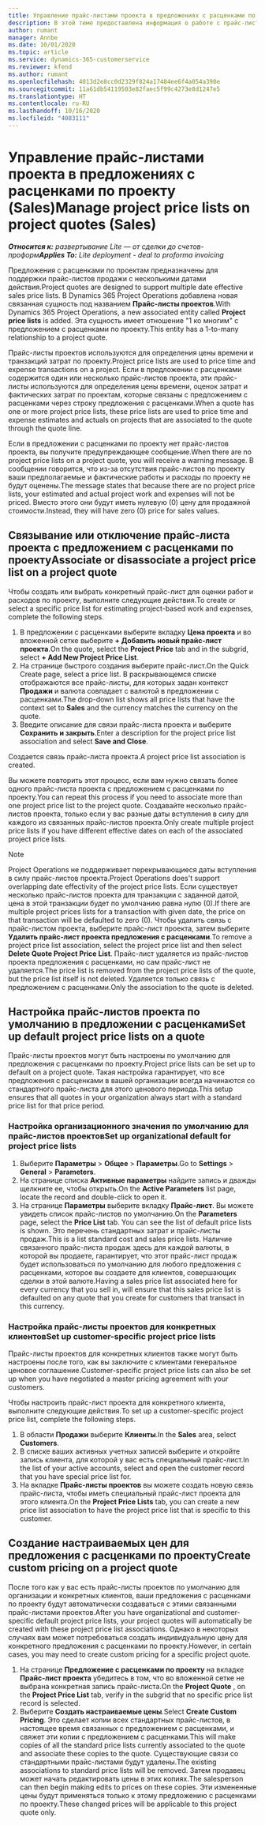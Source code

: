 ```yaml
---
title: Управление прайс-листами проекта в предложениях с расценками по проекту
description: В этой теме предоставлена информация о работе с прайс-листами проекта в предложениях с расценками. (Sales)
author: rumant
manager: Annbe
ms.date: 10/01/2020
ms.topic: article
ms.service: dynamics-365-customerservice
ms.reviewer: kfend
ms.author: rumant
ms.openlocfilehash: 4013d2e8cc0d2329f824a17484ee6f4a054a390e
ms.sourcegitcommit: 11a61db54119503e82faec5f99c4273e8d1247e5
ms.translationtype: HT
ms.contentlocale: ru-RU
ms.lasthandoff: 10/16/2020
ms.locfileid: "4083111"
---
```

# <a name="manage-project-price-lists-on-project-quotes-sales"></a><span data-ttu-id="94ec1-104">Управление прайс-листами проекта в предложениях с расценками по проекту (Sales)</span><span class="sxs-lookup"><span data-stu-id="94ec1-104">Manage project price lists on project quotes (Sales)</span></span>

<span data-ttu-id="94ec1-105">_**Относится к:** развертывание Lite — от сделки до счетов-проформ_</span><span class="sxs-lookup"><span data-stu-id="94ec1-105">_**Applies To:** Lite deployment - deal to proforma invoicing_</span></span>

<span data-ttu-id="94ec1-106">Предложения с расценками по проектам предназначены для поддержки прайс-листов продажи с несколькими датами действия.</span><span class="sxs-lookup"><span data-stu-id="94ec1-106">Project quotes are designed to support multiple date effective sales price lists.</span></span> <span data-ttu-id="94ec1-107">В Dynamics 365 Project Operations добавлена новая связанная сущность под названием **Прайс-листы проектов**.</span><span class="sxs-lookup"><span data-stu-id="94ec1-107">With Dynamics 365 Project Operations, a new associated entity called **Project price lists** is added.</span></span> <span data-ttu-id="94ec1-108">Эта сущность имеет отношение "1 ко многим" с предложением с расценками по проекту.</span><span class="sxs-lookup"><span data-stu-id="94ec1-108">This entity has a 1-to-many relationship to a project quote.</span></span>

<span data-ttu-id="94ec1-109">Прайс-листы проектов используются для определения цены времени и транзакций затрат по проекту.</span><span class="sxs-lookup"><span data-stu-id="94ec1-109">Project price lists are used to price time and expense transactions on a project.</span></span> <span data-ttu-id="94ec1-110">Если в предложении с расценками содержится один или несколько прайс-листов проекта, эти прайс-листы используются для определения цены времени, оценок затрат и фактических затрат по проектам, которые связаны с предложением с расценками через строку предложения с расценками.</span><span class="sxs-lookup"><span data-stu-id="94ec1-110">When a quote has one or more project price lists, these price lists are used to price time and expense estimates and actuals on projects that are associated to the quote through the quote line.</span></span>

<span data-ttu-id="94ec1-111">Если в предложении с расценками по проекту нет прайс-листов проекта, вы получите предупреждающее сообщение.</span><span class="sxs-lookup"><span data-stu-id="94ec1-111">When there are no project price lists on a project quote, you will receive a warning message.</span></span> <span data-ttu-id="94ec1-112">В сообщении говорится, что из-за отсутствия прайс-листов по проекту ваши предполагаемые и фактические работы и расходы по проекту не будут оценены.</span><span class="sxs-lookup"><span data-stu-id="94ec1-112">The message states that because there are no project price lists, your estimated and actual project work and expenses will not be priced.</span></span> <span data-ttu-id="94ec1-113">Вместо этого они будут иметь нулевую (0) цену для продажной стоимости.</span><span class="sxs-lookup"><span data-stu-id="94ec1-113">Instead, they will have zero (0) price for sales values.</span></span>

## <a name="associate-or-disassociate-a-project-price-list-on-a-project-quote"></a><span data-ttu-id="94ec1-114">Связывание или отключение прайс-листа проекта с предложением с расценками по проекту</span><span class="sxs-lookup"><span data-stu-id="94ec1-114">Associate or disassociate a project price list on a project quote</span></span>

<span data-ttu-id="94ec1-115">Чтобы создать или выбрать конкретный прайс-лист для оценки работ и расходов по проекту, выполните следующие действия.</span><span class="sxs-lookup"><span data-stu-id="94ec1-115">To create or select a specific price list for estimating project-based work and expenses, complete the following steps.</span></span>

1. <span data-ttu-id="94ec1-116">В предложении с расценками выберите вкладку **Цена проекта** и во вложенной сетке выберите **+ Добавить новый прайс-лист проекта**.</span><span class="sxs-lookup"><span data-stu-id="94ec1-116">On the quote, select the **Project Price** tab and in the subgrid, select **+ Add New Project Price List**.</span></span>
2. <span data-ttu-id="94ec1-117">На странице быстрого создания выберите прайс-лист.</span><span class="sxs-lookup"><span data-stu-id="94ec1-117">On the Quick Create page, select a price list.</span></span> <span data-ttu-id="94ec1-118">В раскрывающемся списке отображаются все прайс-листы, для которых задан контекст **Продажи** и валюта совпадает с валютой в предложении с расценками.</span><span class="sxs-lookup"><span data-stu-id="94ec1-118">The drop-down list shows all price lists that have the context set to **Sales** and the currency matches the currency on the quote.</span></span>
4. <span data-ttu-id="94ec1-119">Введите описание для связи прайс-листа проекта и выберите **Сохранить и закрыть**.</span><span class="sxs-lookup"><span data-stu-id="94ec1-119">Enter a description for the project price list association and select **Save and Close**.</span></span>

<span data-ttu-id="94ec1-120">Создается связь прайс-листа проекта.</span><span class="sxs-lookup"><span data-stu-id="94ec1-120">A project price list association is created.</span></span>

<span data-ttu-id="94ec1-121">Вы можете повторить этот процесс, если вам нужно связать более одного прайс-листа проекта с предложением с расценками по проекту.</span><span class="sxs-lookup"><span data-stu-id="94ec1-121">You can repeat this process if you need to associate more than one project price list to the project quote.</span></span> <span data-ttu-id="94ec1-122">Создавайте несколько прайс-листов проекта, только если у вас разные даты вступления в силу для каждого из связанных прайс-листов проекта.</span><span class="sxs-lookup"><span data-stu-id="94ec1-122">Only create multiple project price lists if you have different effective dates on each of the associated project price lists.</span></span>

> [!NOTE]
> <span data-ttu-id="94ec1-123">Project Operations не поддерживает перекрывающиеся даты вступления в силу прайс-листов проекта.</span><span class="sxs-lookup"><span data-stu-id="94ec1-123">Project Operations does't support overlapping date effectivity of the project price lists.</span></span> <span data-ttu-id="94ec1-124">Если существует несколько прайс-листов проекта для транзакции с заданной датой, цена в этой транзакции будет по умолчанию равна нулю (0).</span><span class="sxs-lookup"><span data-stu-id="94ec1-124">If there are multiple project prices lists for a transaction with given date, the price on that transaction will be defaulted to zero (0).</span></span>
<span data-ttu-id="94ec1-125">Чтобы удалить связь с прайс-листом проекта, выберите прайс-лист проекта, затем выберите **Удалить прайс-лист проекта предложения с расценками**.</span><span class="sxs-lookup"><span data-stu-id="94ec1-125">To remove a project price list association, select the project price list and then select **Delete Quote Project Price List**.</span></span> <span data-ttu-id="94ec1-126">Прайс-лист удаляется из прайс-листов проекта предложения с расценками, но сам прайс-лист не удаляется.</span><span class="sxs-lookup"><span data-stu-id="94ec1-126">The price list is removed from the project price lists of the quote, but the price list itself is not deleted.</span></span> <span data-ttu-id="94ec1-127">Удаляется только связь с предложением с расценками.</span><span class="sxs-lookup"><span data-stu-id="94ec1-127">Only the association to the quote is deleted.</span></span>

## <a name="set-up-default-project-price-lists-on-a-quote"></a><span data-ttu-id="94ec1-128">Настройка прайс-листов проекта по умолчанию в предложении с расценками</span><span class="sxs-lookup"><span data-stu-id="94ec1-128">Set up default project price lists on a quote</span></span>

<span data-ttu-id="94ec1-129">Прайс-листы проектов могут быть настроены по умолчанию для предложения с расценками по проекту.</span><span class="sxs-lookup"><span data-stu-id="94ec1-129">Project price lists can be set up to default on a project quote.</span></span> <span data-ttu-id="94ec1-130">Такая настройка гарантирует, что все предложения с расценками в вашей организации всегда начинаются со стандартного прайс-листа для этого ценового периода.</span><span class="sxs-lookup"><span data-stu-id="94ec1-130">This setup ensures that all quotes in your organization always start with a standard price list for that price period.</span></span>

### <a name="set-up-organizational-default-for-project-price-lists"></a><span data-ttu-id="94ec1-131">Настройка организационного значения по умолчанию для прайс-листов проектов</span><span class="sxs-lookup"><span data-stu-id="94ec1-131">Set up organizational default for project price lists</span></span>

1. <span data-ttu-id="94ec1-132">Выберите **Параметры** > **Общее** > **Параметры**.</span><span class="sxs-lookup"><span data-stu-id="94ec1-132">Go to **Settings** > **General** > **Parameters**.</span></span>
2. <span data-ttu-id="94ec1-133">На странице списка **Активные параметры** найдите запись и дважды щелкните ее, чтобы открыть.</span><span class="sxs-lookup"><span data-stu-id="94ec1-133">On the **Active Parameters** list page, locate the record and double-click to open it.</span></span> 
3. <span data-ttu-id="94ec1-134">На странице **Параметры** выберите вкладку **Прайс-лист**. Вы можете увидеть список прайс-листов по умолчанию.</span><span class="sxs-lookup"><span data-stu-id="94ec1-134">On the **Parameters** page, select the **Price List** tab. You can see the list of default price lists is shown.</span></span> <span data-ttu-id="94ec1-135">Это перечень стандартных затрат и прайс-листы продаж.</span><span class="sxs-lookup"><span data-stu-id="94ec1-135">This is a list standard cost and sales price lists.</span></span> <span data-ttu-id="94ec1-136">Наличие связанного прайс-листа продаж здесь для каждой валюты, в которой вы продаете, гарантирует, что этот прайс-лист продаж будет использоваться по умолчанию для любого предложения с расценками, которое вы создаете для клиентов, совершающих сделки в этой валюте.</span><span class="sxs-lookup"><span data-stu-id="94ec1-136">Having a sales price list associated here for every currency that you sell in, will ensure that this sales price list is defaulted on any quote that you create for customers that transact in this currency.</span></span>

### <a name="set-up-customer-specific-project-price-lists"></a><span data-ttu-id="94ec1-137">Настройка прайс-листы проектов для конкретных клиентов</span><span class="sxs-lookup"><span data-stu-id="94ec1-137">Set up customer-specific project price lists</span></span>

<span data-ttu-id="94ec1-138">Прайс-листы проектов для конкретных клиентов также могут быть настроены после того, как вы заключите с клиентами генеральное ценовое соглашение.</span><span class="sxs-lookup"><span data-stu-id="94ec1-138">Customer-specific project price lists can also be set up when you have negotiated a master pricing agreement with your customers.</span></span>

<span data-ttu-id="94ec1-139">Чтобы настроить прайс-лист проекта для конкретного клиента, выполните следующие действия.</span><span class="sxs-lookup"><span data-stu-id="94ec1-139">To set up a customer-specific project price list, complete the following steps.</span></span>

1. <span data-ttu-id="94ec1-140">В области **Продажи** выберите **Клиенты**.</span><span class="sxs-lookup"><span data-stu-id="94ec1-140">In the **Sales** area, select **Customers**.</span></span>
2. <span data-ttu-id="94ec1-141">В списке ваших активных учетных записей выберите и откройте запись клиента, для которой у вас есть специальный прайс-лист.</span><span class="sxs-lookup"><span data-stu-id="94ec1-141">In the list of your active accounts, select and open the customer record that you have special price list for.</span></span>
3. <span data-ttu-id="94ec1-142">На вкладке **Прайс-листы проектов** вы можете создать новую связь прайс-листа, чтобы иметь специальный прайс-лист проекта для этого клиента.</span><span class="sxs-lookup"><span data-stu-id="94ec1-142">On the **Project Price Lists** tab, you can create a new price list association to have the project price list that is specific to this customer.</span></span>

## <a name="create-custom-pricing-on-a-project-quote"></a><span data-ttu-id="94ec1-143">Создание настраиваемых цен для предложения с расценками по проекту</span><span class="sxs-lookup"><span data-stu-id="94ec1-143">Create custom pricing on a project quote</span></span>

<span data-ttu-id="94ec1-144">После того как у вас есть прайс-листы проектов по умолчанию для организации и конкретных клиентов, ваши предложения с расценками по проекту будут автоматически создаваться с этими связанными прайс-листами проектов.</span><span class="sxs-lookup"><span data-stu-id="94ec1-144">After you have organizational and customer-specific default project price lists, your project quotes will automatically be created with these project price list associations.</span></span> <span data-ttu-id="94ec1-145">Однако в некоторых случаях вам может потребоваться создать индивидуальную цену для конкретного предложения с расценками по проекту.</span><span class="sxs-lookup"><span data-stu-id="94ec1-145">However, in certain cases, you may need to create custom pricing for a specific project quote.</span></span> 

1. <span data-ttu-id="94ec1-146">На странице **Предложение с расценками по проекту** на вкладке **Прайс-лист проекта** убедитесь в том, что во вложенной сетке не выбрана конкретная запись прайс-листа.</span><span class="sxs-lookup"><span data-stu-id="94ec1-146">On the **Project Quote** , on the **Project Price List** tab, verify in the subgrid that no specific price list record is selected.</span></span>
2. <span data-ttu-id="94ec1-147">Выберите **Создать настраиваемые цены**.</span><span class="sxs-lookup"><span data-stu-id="94ec1-147">Select **Create Custom Pricing**.</span></span> <span data-ttu-id="94ec1-148">Это сделает копии всех стандартных прайс-листов, в настоящее время связанных с предложением с расценками, и свяжет эти копии с предложением с расценками.</span><span class="sxs-lookup"><span data-stu-id="94ec1-148">This will make copies of all the standard price lists currently associated to the quote and associate these copies to the quote.</span></span> <span data-ttu-id="94ec1-149">Существующие связи со стандартными прайс-листами будут удалены.</span><span class="sxs-lookup"><span data-stu-id="94ec1-149">The existing associations to standard price lists will be removed.</span></span> <span data-ttu-id="94ec1-150">Затем продавец может начать редактировать цены в этих копиях.</span><span class="sxs-lookup"><span data-stu-id="94ec1-150">The salesperson can then begin making edits to prices on these copies.</span></span> <span data-ttu-id="94ec1-151">Эти измененные цены будут применяться только к этому предложению с расценками по проекту.</span><span class="sxs-lookup"><span data-stu-id="94ec1-151">These changed prices will be applicable to this project quote only.</span></span>
